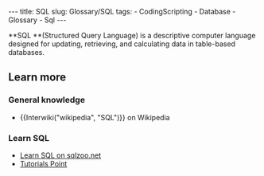 --- title: SQL slug: Glossary/SQL tags: - CodingScripting - Database - Glossary - Sql ---

**SQL **(Structured Query Language) is a descriptive computer language designed for updating, retrieving, and calculating data in table-based databases.

## Learn more

### General knowledge

- {{Interwiki("wikipedia", "SQL")}} on Wikipedia

### Learn SQL

- [Learn SQL on sqlzoo.net](https://sqlzoo.net/wiki/SQL_Tutorial)
- [Tutorials Point](https://www.tutorialspoint.com/sql/)
